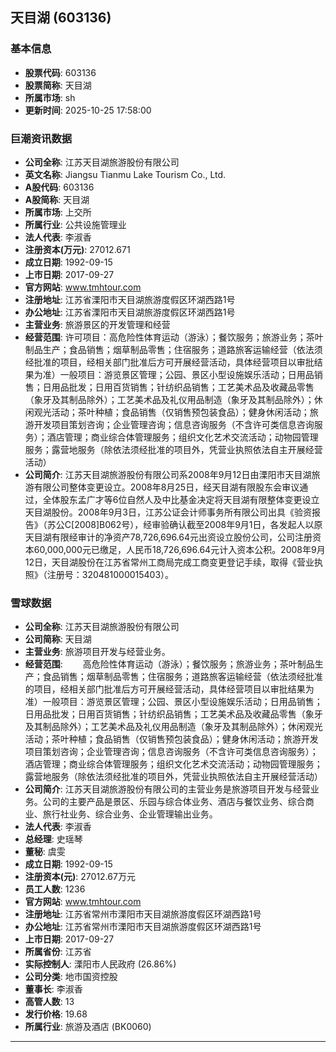 ## 天目湖 (603136)

### 基本信息

- **股票代码**: 603136
- **股票简称**: 天目湖
- **所属市场**: sh
- **更新时间**: 2025-10-25 17:58:00

### 巨潮资讯数据

- **公司全称**: 江苏天目湖旅游股份有限公司
- **英文名称**: Jiangsu Tianmu Lake Tourism Co., Ltd.
- **A股代码**: 603136
- **A股简称**: 天目湖
- **所属市场**: 上交所
- **所属行业**: 公共设施管理业
- **法人代表**: 李淑香
- **注册资本(万元)**: 27012.671
- **成立日期**: 1992-09-15
- **上市日期**: 2017-09-27
- **官方网站**: www.tmhtour.com
- **注册地址**: 江苏省溧阳市天目湖旅游度假区环湖西路1号
- **办公地址**: 江苏省溧阳市天目湖旅游度假区环湖西路1号
- **主营业务**: 旅游景区的开发管理和经营
- **经营范围**: 许可项目：高危险性体育运动（游泳）；餐饮服务；旅游业务；茶叶制品生产；食品销售；烟草制品零售；住宿服务；道路旅客运输经营（依法须经批准的项目，经相关部门批准后方可开展经营活动，具体经营项目以审批结果为准）一般项目：游览景区管理；公园、景区小型设施娱乐活动；日用品销售；日用品批发；日用百货销售；针纺织品销售；工艺美术品及收藏品零售（象牙及其制品除外）；工艺美术品及礼仪用品制造（象牙及其制品除外）；休闲观光活动；茶叶种植；食品销售（仅销售预包装食品）；健身休闲活动；旅游开发项目策划咨询；企业管理咨询；信息咨询服务（不含许可类信息咨询服务）；酒店管理；商业综合体管理服务；组织文化艺术交流活动；动物园管理服务；露营地服务（除依法须经批准的项目外，凭营业执照依法自主开展经营活动）
- **公司简介**: 江苏天目湖旅游股份有限公司系2008年9月12日由溧阳市天目湖旅游有限公司整体变更设立。2008年8月25日，经天目湖有限股东会审议通过，全体股东孟广才等6位自然人及中比基金决定将天目湖有限整体变更设立天目湖股份。2008年9月3日，江苏公证会计师事务所有限公司出具《验资报告》（苏公C[2008]B062号），经审验确认截至2008年9月1日，各发起人以原天目湖有限经审计的净资产78,726,696.64元出资设立股份公司，公司注册资本60,000,000元已缴足，人民币18,726,696.64元计入资本公积。2008年9月12日，天目湖股份在江苏省常州工商局完成工商变更登记手续，取得《营业执照》（注册号：320481000015403）。

### 雪球数据

- **公司全称**: 江苏天目湖旅游股份有限公司
- **公司简称**: 天目湖
- **主营业务**: 旅游项目开发与经营业务。
- **经营范围**: 　　高危险性体育运动（游泳）；餐饮服务；旅游业务；茶叶制品生产；食品销售；烟草制品零售；住宿服务；道路旅客运输经营（依法须经批准的项目，经相关部门批准后方可开展经营活动，具体经营项目以审批结果为准）一般项目：游览景区管理；公园、景区小型设施娱乐活动；日用品销售；日用品批发；日用百货销售；针纺织品销售；工艺美术品及收藏品零售（象牙及其制品除外）；工艺美术品及礼仪用品制造（象牙及其制品除外）；休闲观光活动；茶叶种植；食品销售（仅销售预包装食品）；健身休闲活动；旅游开发项目策划咨询；企业管理咨询；信息咨询服务（不含许可类信息咨询服务）；酒店管理；商业综合体管理服务；组织文化艺术交流活动；动物园管理服务；露营地服务（除依法须经批准的项目外，凭营业执照依法自主开展经营活动）
- **公司简介**: 江苏天目湖旅游股份有限公司的主营业务是旅游项目开发与经营业务。公司的主要产品是景区、乐园与综合体业务、酒店与餐饮业务、综合商业、旅行社业务、综合业务、企业管理输出业务。
- **法人代表**: 李淑香
- **总经理**: 史瑶琴
- **董秘**: 虞雯
- **成立日期**: 1992-09-15
- **注册资本(元)**: 27012.67万元
- **员工人数**: 1236
- **官方网站**: www.tmhtour.com
- **注册地址**: 江苏省常州市溧阳市天目湖旅游度假区环湖西路1号
- **办公地址**: 江苏省常州市溧阳市天目湖旅游度假区环湖西路1号
- **上市日期**: 2017-09-27
- **所属省份**: 江苏省
- **实际控制人**: 溧阳市人民政府 (26.86%)
- **公司分类**: 地市国资控股
- **董事长**: 李淑香
- **高管人数**: 13
- **发行价格**: 19.68
- **所属行业**: 旅游及酒店 (BK0060)

---
